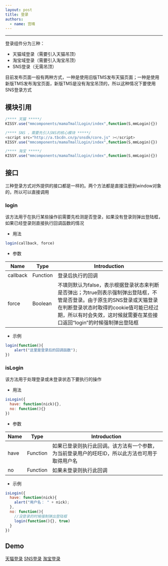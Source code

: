 ```yaml
---
layout: post
title: 登录
authors:
  - name: 宫晴
---
```


---

登录组件分为三种：

+ 天猫域登录（需要引入天猫吊顶）
+ 淘宝域登录（需要引入淘宝吊顶）
+ SNS登录（无需吊顶）

目前发布页面一般有两种方式，一种是使用旧版TMS发布天猫页面；一种是使用新版TMS发布淘宝页面，新版TMS是没有淘宝吊顶的，所以这种情况下要使用SNS登录方式

## 模块引用

```javascript
/**** 天猫 *****/
KISSY.use("mmcomponents/mamaTmallLogin/index",function(S,mmLogin){})

/**** SNS ，需要先引入SNS的核心模块 *****/
<script src="http://a.tbcdn.cn/p/snsdk/core.js" ></script>
KISSY.use("mmcomponents/mamaTmallLogin/index",function(S,mmLogin){})

/**** 淘宝 *****/
KISSY.use("mmcomponents/mamaTmallLogin/index",function(S,mmLogin){})
```

## 接口
三种登录方式对外提供的接口都是一样的。两个方法都是直接注册到window对象的，所以可以直接调用

### login
该方法用于在执行某些操作前需要先检测是否登录，如果没有登录则弹出登陆框，如果已经登录则直接执行回调函数的情况

+ 用法

```javascript
login(callback, force)
```

+ 参数

|  Name      |  Type  |  Introduction  |
| -----------| -------|--------------- |
|  callback  | Function | 登录后执行的回调 |
|  force | Boolean | 不填则默认为false，表示根据登录状态来判断是否弹出；为true则表示强制弹出登陆框，不管是否登录。由于原生的SNS登录或天猫登录在判断登录状态时取得的cookie值可能已经过期，所以有时会失效，这时候就需要在某些接口返回“login”的时候强制弹出登陆框 |


+ 示例

```javascript
login(function(){
    alert("这里是登录后的回调函数");
})
```

### isLogin
该方法用于处理登录或未登录状态下要执行的操作

+ 用法

```javascript
isLogin({
  have: function(nick){}, 
  no: function(){}
})
```

+ 参数

|  Name      |  Type  |  Introduction  |
| -----------| -------|--------------- |
|  have  | Function | 如果已登录则执行此回调。该方法有一个参数，为当前登录用户的旺旺ID，所以此方法也可用于取得用户名 |
|  no    | Function | 如果未登录则执行此回调 |


+ 示例

```javascript
isLogin({
  have: function(nick){
    alert("用户名： " + nick);
  }, 
  no: function(){
    //没登录的时候强制弹出登陆框
    login(function(){}, true)
  }
})
```

## Demo
[天猫登录](http://www.tmall.com/go/act/sale/login_tmall.php)
[SNS登录](http://www.taobao.com/market/alimama/login_sns.php)
[淘宝登录](http://www.taobao.com/market/alimama/login_taobao.php)